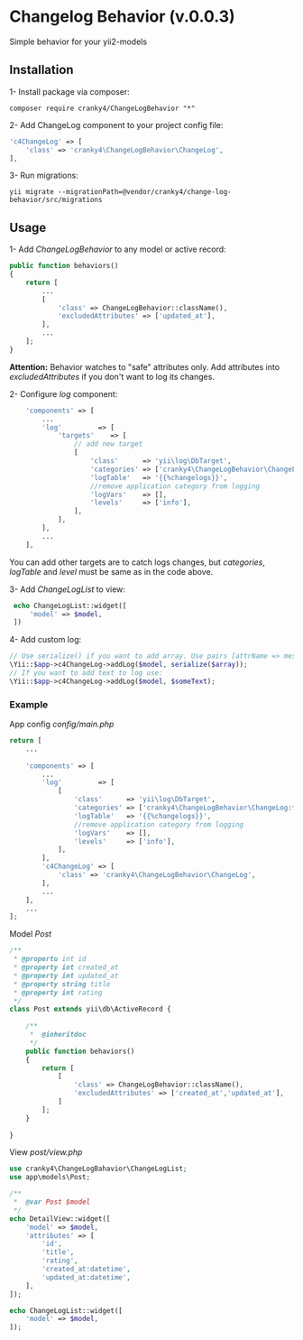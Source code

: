 # Changelog Behavior (v.0.0.3)

Simple behavior for your yii2-models 

## Installation

1- Install package via composer:
```
composer require cranky4/ChangeLogBehavior "*"
```
2- Add ChangeLog component to your project config file:
```php
'c4ChangeLog' => [
    'class' => 'cranky4\ChangeLogBehavior\ChangeLog',
],
```
3- Run migrations:
```
yii migrate --migrationPath=@vendor/cranky4/change-log-behavior/src/migrations
```

## Usage

1- Add *ChangeLogBehavior* to any model or active record:
```php
public function behaviors()
{
    return [
        ...
        [
            'class' => ChangeLogBehavior::className(),
            'excludedAttributes' => ['updated_at'],
        ],
        ...
    ];
}
```
__Attention:__ Behavior watches to "safe" attributes only.
Add attributes into *excludedAttributes* if you don't want to log 
its changes.

2- Configure *log* component:
```php
    'components' => [
        ...
        'log'         => [
            'targets'    => [
                // add new target
                [
                    'class'      => 'yii\log\DbTarget',
                    'categories' => ['cranky4\ChangeLogBehavior\ChangeLog:*'],
                    'logTable'   => '{{%changelogs}}',
                    //remove application category from logging
                    'logVars'    => [],
                    'levels'     => ['info'],
                ],
            ],
        ],
        ...
    ],
```
You can add other targets are to catch logs changes, but *categories*, *logTable* and *level* must be same as in the code above.

3- Add *ChangeLogList* to view:
```php
 echo ChangeLogList::widget([
     'model' => $model,
 ])
```

4- Add custom log:
```php
// Use serialize() if you want to add array. Use pairs [attrName => message, attrName2 => message]:
\Yii::$app->c4ChangeLog->addLog($model, serialize($array));
// If you want to add text to log use: 
\Yii::$app->c4ChangeLog->addLog($model, $someText);
```

### Example
App config *config/main.php*
```php
return [
    ...
    
    'components' => [
        ...
        'log'         => [
            [
                'class'      => 'yii\log\DbTarget',
                'categories' => ['cranky4\ChangeLogBehavior\ChangeLog:*'],
                'logTable'   => '{{%changelogs}}',
                //remove application category from logging
                'logVars'    => [],
                'levels'     => ['info'],
            ],
        ],
        'c4ChangeLog' => [
            'class' => 'cranky4\ChangeLogBehavior\ChangeLog',
        ],
        ...
    ],
    ...
];
```

Model *Post*
```php
/**
 * @propertu int id
 * @property int created_at
 * @property int updated_at
 * @property string title
 * @property int rating
 */
class Post extends yii\db\ActiveRecord {
    
    /**
     *  @inheritdoc
     */
    public function behaviors()
    {
        return [
            [
                'class' => ChangeLogBehavior::className(),
                'excludedAttributes' => ['created_at','updated_at'],
            ]
        ];
    }
    
}
```
View *post/view.php*
```php
use cranky4\ChangeLogBahavior\ChangeLogList;
use app\models\Post;

/**
 *  @var Post $model
 */
echo DetailView::widget([
    'model' => $model,
    'attributes' => [
        'id',
        'title',
        'rating',
        'created_at:datetime',
        'updated_at:datetime',
    ],
]);

echo ChangeLogList::widget([
    'model' => $model,
]);

```
